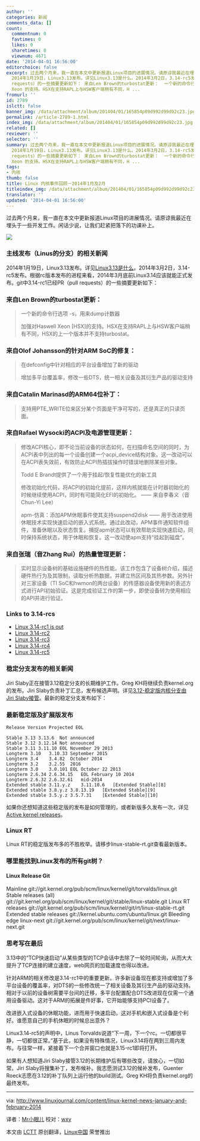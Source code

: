 ```yaml
---
author: ''
categories: 新闻
comments_data: []
count:
  commentnum: 0
  favtimes: 0
  likes: 0
  sharetimes: 0
  viewnum: 4671
date: '2014-04-01 16:56:00'
editorchoice: false
excerpt: 过去两个月来，我一直在本文中更新报道Linux项目的进展情况。请原谅我最近在埋头于一些开发工作。闲话少说，让我们赶紧把落下的功课补上。 主线发布（Linus的分支）的相关新闻
  2014年1月19日，Linux3.13发布。详见Linux3.13是什么。2014年3月2日，3.14-rc5发布。根据rc版本发布的进程来看，2014年3月底前Linux3.14应该就能正式发布。git中3.14-rc1已经PR（pull
  requests）的一些摘要更新如下： 来自Len Brown的turbostat更新：  一个新的命令行选项 -s，用来dump计数器 加强对Haswell
  Xeon 的支持。HSX在支持RAPL上与HSW客户端稍有不同，H ...
fromurl: ''
id: 2789
islctt: false
banner_img: /data/attachment/album/201404/01/165854p09d992d99d92c23.jpg
permalink: /article-2789-1.html
index_img: /data/attachment/album/201404/01/165854p09d992d99d92c23.jpg
related: []
reviewer: ''
selector: ''
summary: 过去两个月来，我一直在本文中更新报道Linux项目的进展情况。请原谅我最近在埋头于一些开发工作。闲话少说，让我们赶紧把落下的功课补上。 主线发布（Linus的分支）的相关新闻
  2014年1月19日，Linux3.13发布。详见Linux3.13是什么。2014年3月2日，3.14-rc5发布。根据rc版本发布的进程来看，2014年3月底前Linux3.14应该就能正式发布。git中3.14-rc1已经PR（pull
  requests）的一些摘要更新如下： 来自Len Brown的turbostat更新：  一个新的命令行选项 -s，用来dump计数器 加强对Haswell
  Xeon 的支持。HSX在支持RAPL上与HSW客户端稍有不同，H ...
tags:
- 内核
thumb: false
title: Linux 内核事件回顾－2014年1月及2月
titleindex_img: /data/attachment/album/201404/01/165854p09d992d99d92c23.jpg
translator: ''
updated: '2014-04-01 16:56:00'
---
```


过去两个月来，我一直在本文中更新报道Linux项目的进展情况。请原谅我最近在埋头于一些开发工作。闲话少说，让我们赶紧把落下的功课补上。


![](/data/attachment/album/201404/01/165854p09d992d99d92c23.jpg)


### 主线发布（Linus的分支）的相关新闻


2014年1月19日，Linux3.13发布。详见[Linux3.13是什么](http://kernelnewbies.org/LinuxChanges)。2014年3月2日，3.14-rc5发布。根据rc版本发布的进程来看，2014年3月底前Linux3.14应该就能正式发布。git中3.14-rc1已经PR（pull requests）的一些摘要更新如下：


### 来自Len Brown的turbostat更新：



> 
> 一个新的命令行选项 -s，用来dump计数器
> 
> 
> 加强对Haswell Xeon [HSX]的支持。HSX在支持RAPL上与HSW客户端稍有不同，HSX的上一个版本并不支持turbostat。
> 
> 
> 


### 来自Olof Johansson的针对ARM SoC的修复：



> 
> 在defconfig中针对相应的平台设备增加了新的驱动
> 
> 
> 增加多平台覆盖率，修改一些DTS，统一相关设备及其衍生产品的驱动支持
> 
> 
> 


### 来自Catalin Marinasd的ARM64位补丁：



> 
> 支持用PTE\_WRITE位来区分某个页面是干净可写的，还是真正的只读页面。
> 
> 
> 


### 来自Rafael Wysocki的ACPI及电源管理更新：



> 
> 修改ACPI核心，即不论当前设备的状态如何，在扫描命名空间的同时，为ACPI表中列出的每一个设备创建一个acpi\_device结构对象。这一改动可以在ACPI表失效前，有效防止ACPI热插拔操作时错误地删除某些对象。
> 
> 
> Todd E Brandt提供了一个用于挂起/恢复性能优化的新工具
> 
> 
> 修改初始化代码，将ACPI的初始化提前，这样内核就能在计时器初始化的时候继续使用ACPI，同时有可能简化EFI的初始化。 —— 来自李春义（音Chun-Yi Lee）
> 
> 
> apm-仿真：添加APM休眠事件使其支持suspend2disk —— 用于改进使用休眠技术实现快速启动的嵌入式系统。通过此改动，APM事件通知软件组件，准备休眠以及状态恢复。捕捉apm状态可以有效帮助实现快速启动，同时保持系统状态，用于休眠和恢复。这一改动使apm支持“挂起到磁盘”。
> 
> 
> 


### 来自张瑞（音Zhang Rui）的热量管理更新：



> 
> 实时显示设备树的基础设施硬件的热性能。该工作包含了设备树介绍，描述硬件热行为及其限制，读取分析热数据，并建立热区间及其热参数。另外针对三家设备（TI SoC和hwmon的两台设备）的传感器设备使用新的表述方式进行API初始验证。这是完成验证工作的第一步，即使设备转为使用相应的API并进行验证。
> 
> 
> 


### Links to 3.14-rcs


* [Linux 3.14-rc1 is out](https://lkml.org/lkml/2014/2/2/176)
* [Linux 3.14-rc2](https://lkml.org/lkml/2014/2/9/372)
* [Linux 3.14-rc3](https://lkml.org/lkml/2014/2/16/120)
* [Linux 3.14-rc4](https://lkml.org/lkml/2014/2/23/234)
* [Linux 3.14-rc5](https://lkml.org/lkml/2014/3/2/257)


### 稳定分支发布的相关新闻


Jiri Slaby正在接管3.12稳定分支的长期维护工作。Greg KH将继续负责kernel.org的发布。Jiri Slaby负责补丁汇总，发布候选声明。详见[3.12-稳定版内核分支由Jiri Slaby接管](https://lkml.org/lkml/2014/2/26/596)。最新的稳定分支发布如下：


### 最新稳定版及扩展版发布



```
Release Version Projected EOL

Stable 3.13 3.13.6  Not announced
Stable 3.12 3.12.14 Not announced
Stable 3.11 3.11.10 EOL November 29 2013
Longterm 3.10   3.10.33 September 2015
Longterm 3.4    3.4.82  October 2014
Longterm 3.2    3.2.55  2016
Longterm 3.0    3.0.101 EOL October 22 2013
Longterm 2.6.34 2.6.34.15   EOL February 10 2014
Longterm 2.6.32 2.6.32.61   mid-2014
Extended stable 3.11.y.z    3.11.10.6   [Extended Stable][8]
Extended stable 3.8.y.z 3.8.13.19   [Extended Stable][9]
Extended stable 3.5.y.z 3.5.7.31    [Extended Stable][10]
```

如果你还想知道这些稳定版的发布是如何管理的，或者新版多久发布一次，详见[Active kernel releases](https://www.kernel.org/categories/releases.html)。


### Linux RT


Linux RT的稳定版发布多的不胜枚举。请移步linux-stable-rt.git查看最新版本。


### 哪里能找到Linux发布的所有git树？


#### Linux Release Git


Mainline git://git.kernel.org/pub/scm/linux/kernel/git/torvalds/linux.git Stable releases (all) git://git.kernel.org/pub/scm/linux/kernel/git/stable/linux-stable.git Linux RT releases git://git.kernel.org/pub/scm/linux/kernel/git/rt/linux-stable-rt.git Extended stable releases git://kernel.ubuntu.com/ubuntu/linux.git Bleeding edge linux-next git://git.kernel.org/pub/scm/linux/kernel/git/next/linux-next.git


### 思考写在最后


3.13中的“TCP快速启动”从某些类型的TCP会话中去除了一轮时间轮询，从而大大提升了TCP连接的建立速度，web网页的加载速度也得以改进。


针对ARM的相关修改是3.14-rc1中的重要更新。许多新设备现在都支持或增加了多平台设备的覆盖率，对DTS的一些修改统一了相关设备及其衍生产品的驱动支持。相对于以前的设备树需要平台间的迁移，多平台配置配合DTS改进现在仅需一个通用设备驱动。这对于ARM的拓展是件好事，它开始能够支持PCI设备了。


改进嵌入式设备的休眠功能，进而用于快速启动，这对手机和嵌入式设备是个利好。谁愿意自己的手机休眠的时候总出意外？


Linux3.14-rc5的声明中，Linus Torvalds说道“下一周，下一个rc。一切都很平静，一切都很正常。”基于此，如果没有特殊情况，Linux3.14将在两到三周内发布。与往常一样，紧接着下一个合并窗口也就是3.15-rc1即将打开。


如果有人想知道Jiri Slaby接管3.12的长期维护后有哪些改变，请放心，一切如常。Jiri Slaby将搜集补丁，发布候补。我志愿测试3.12的候补发布，Guenter Roeck志愿在3.12的补丁队列上运行他的build测试。Greg KH将负责kernel.org的最终发布。




---


via: <http://www.linuxjournal.com/content/linux-kernel-news-january-and-february-2014>


译者：[Mr小眼儿](http://blog.csdn.net/tinyeyeser) 校对：[wxy](https://github.com/wxy)


本文由 [LCTT](https://github.com/LCTT/TranslateProject) 原创翻译，[Linux中国](http://linux.cn/) 荣誉推出